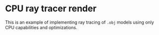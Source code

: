 # CPU ray tracer render

This is an example of implementing ray tracing of `.obj` models using only CPU capabilities and optimizations.

